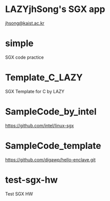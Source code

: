 # LAZYjhSong's SGX app 
jhsong@kaist.ac.kr

# simple
SGX code practice

# Template_C_LAZY
SGX Template for C by LAZY

# SampleCode_by_intel
https://github.com/intel/linux-sgx

# SampleCode_template
https://github.com/digawp/hello-enclave.git

# test-sgx-hw
Test SGX HW

